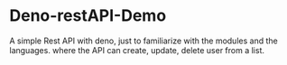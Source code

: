 # Deno-restAPI-Demo
A simple Rest API with deno, just to familiarize with the modules and the languages.
where the API can create, update, delete user from a list.
